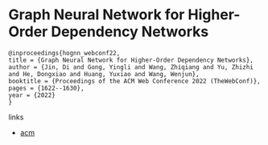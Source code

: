 # Graph Neural Network for Higher-Order Dependency Networks

```
@inproceedings{hognn_webconf22,
title = {Graph Neural Network for Higher-Order Dependency Networks},
author = {Jin, Di and Gong, Yingli and Wang, Zhiqiang and Yu, Zhizhi and He, Dongxiao and Huang, Yuxiao and Wang, Wenjun},
booktitle = {Proceedings of the ACM Web Conference 2022 (TheWebConf)},
pages = {1622--1630},
year = {2022}
}
```

links
- [acm](https://dl.acm.org/doi/10.1145/3485447.3512161)

